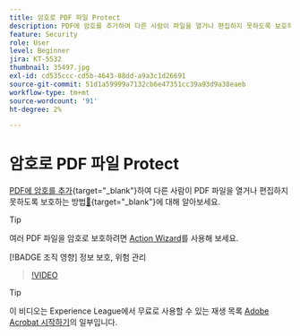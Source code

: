 ```yaml
---
title: 암호로 PDF 파일 Protect
description: PDF에 암호를 추가하여 다른 사람이 파일을 열거나 편집하지 못하도록 보호하는 방법을 알아봅니다
feature: Security
role: User
level: Beginner
jira: KT-5532
thumbnail: 35497.jpg
exl-id: cd535ccc-cd5b-4643-88dd-a9a3c1d26691
source-git-commit: 51d1a59999a7132cb6e47351cc39a93d9a38eaeb
workflow-type: tm+mt
source-wordcount: '91'
ht-degree: 2%

---
```


# 암호로 PDF 파일 Protect

[PDF에 암호를 추가](https://www.adobe.com/kr/acrobat/online/password-protect-pdf.html){target="_blank"}하여 다른 사람이 PDF 파일을 열거나 편집하지 못하도록 보호하는 방법[&#128279;](https://www.adobe.com/acrobat/online/pdf-editor.html){target="_blank"}에 대해 알아보세요.

>[!TIP]
>
>여러 PDF 파일을 암호로 보호하려면 [Action Wizard](../advanced-tasks/action.md)를 사용해 보세요.

[!BADGE 조직 영향]
정보 보호, 위험 관리

>[!VIDEO](https://video.tv.adobe.com/v/35497?quality=12&learn=on&hidetitle=true)

>[!TIP]
>
>이 비디오는 Experience League에서 무료로 사용할 수 있는 재생 목록 [Adobe Acrobat 시작하기](https://experienceleague.adobe.com/ko/playlists/acrobat-get-started-business-users)의 일부입니다.